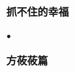 <div class="title-box">
    <h1 class="part-title">
        <div class="first-title"><p>抓不住的幸福</p></div>
        <p>•</p>
        <div class="last-title"><p>方莜莜篇</p></div>
    </h1>
</div>
